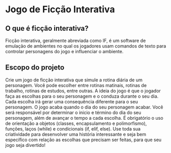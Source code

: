 # Jogo de Ficção Interativa

## O que é ficção interativa?
Ficção interativa, geralmente abreviada como IF, é um software de emulação de ambientes no qual os jogadores usam comandos de texto para controlar personagens do jogo e influenciar o ambiente.

## Escopo do projeto
Crie um jogo de ficção interativa que simule a rotina diária de um personagem. Você pode escolher entre rotinas matinais, rotinas de trabalho, rotinas de estudos, entre outras.
A ideia do jogo é que o jogador faça as escolhas para o seu personagem e o conduza durante o seu dia. Cada escolha irá gerar uma consequência diferente para o seu personagem. O jogo acaba quando o dia do seu personagem acabar. Você será responsável por determinar o inicio e término do dia do seu personagem, além de avançar o tempo a cada escolha.
É obrigatório o uso de orientação a objetos (classes, encapsulamento e polimorfismo), funções, laços (while) e condicionais (if, elif, else).
Use toda sua criatividade para desenvolver uma história interessante e seja bem específico com relação as escolhas que precisam ser feitas, para que seu jogo seja divertido!
